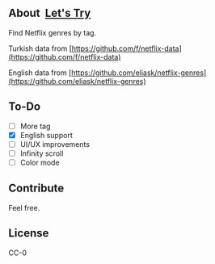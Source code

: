 ## About  [Let's Try](https://netflix-genres.vercel.app/)

Find Netflix genres by tag.

Turkish data from [https://github.com/f/netflix-data](https://github.com/f/netflix-data)

English data from [https://github.com/eliask/netflix-genres](https://github.com/eliask/netflix-genres)

## To-Do

- [ ] More tag
- [x] English support
- [ ] UI/UX improvements
- [ ] Infinity scroll
- [ ] Color mode

## Contribute

Feel free.

## License

CC-0